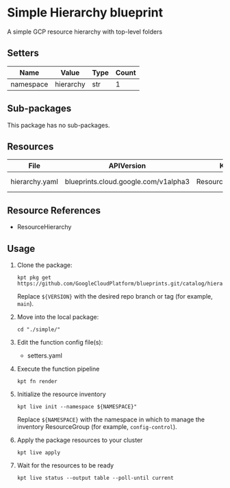 <!-- BEGINNING OF PRE-COMMIT-BLUEPRINT DOCS HOOK:TITLE -->
# Simple Hierarchy blueprint


<!-- END OF PRE-COMMIT-BLUEPRINT DOCS HOOK:TITLE -->
<!-- BEGINNING OF PRE-COMMIT-BLUEPRINT DOCS HOOK:BODY -->
A simple GCP resource hierarchy with top-level folders

## Setters

|   Name    |   Value   | Type | Count |
|-----------|-----------|------|-------|
| namespace | hierarchy | str  |     1 |

## Sub-packages

This package has no sub-packages.

## Resources

|      File      |              APIVersion              |       Kind        |      Name      | Namespace |
|----------------|--------------------------------------|-------------------|----------------|-----------|
| hierarchy.yaml | blueprints.cloud.google.com/v1alpha3 | ResourceHierarchy | root-hierarchy | hierarchy |

## Resource References

- ResourceHierarchy

## Usage

1.  Clone the package:
    ```shell
    kpt pkg get https://github.com/GoogleCloudPlatform/blueprints.git/catalog/hierarchy/simple@${VERSION}
    ```
    Replace `${VERSION}` with the desired repo branch or tag
    (for example, `main`).

1.  Move into the local package:
    ```shell
    cd "./simple/"
    ```

1.  Edit the function config file(s):
    - setters.yaml

1.  Execute the function pipeline
    ```shell
    kpt fn render
    ```

1.  Initialize the resource inventory
    ```shell
    kpt live init --namespace ${NAMESPACE}"
    ```
    Replace `${NAMESPACE}` with the namespace in which to manage
    the inventory ResourceGroup (for example, `config-control`).

1.  Apply the package resources to your cluster
    ```shell
    kpt live apply
    ```

1.  Wait for the resources to be ready
    ```shell
    kpt live status --output table --poll-until current
    ```

<!-- END OF PRE-COMMIT-BLUEPRINT DOCS HOOK:BODY -->
